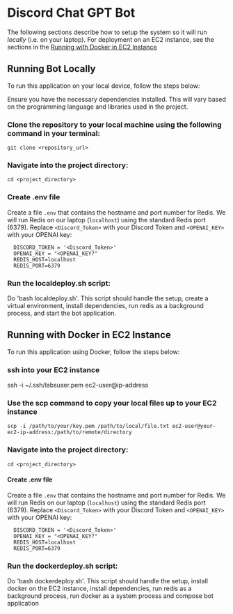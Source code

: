 # Discord Chat GPT Bot

The following sections describe how to setup the system so it will
run *locally* (i.e. on your laptop).  For deployment on an EC2 
instance, see the sections in the [Running with Docker in EC2 Instance](#running-with-docker-in-ec2-instance)

## Running Bot Locally

To run this application on your local device, follow the steps below:

Ensure you have the necessary dependencies installed. This will vary based on the programming language and libraries used in the project.

### Clone the repository to your local machine using the following command in your terminal:

```
git clone <repository_url>
```

>
### Navigate into the project directory:
>
 ```
cd <project_directory>
  ```

### Create .env file

Create a file `.env` that contains the hostname and port number for Redis.  We will run Redis on our laptop (`localhost`) using the standard Redis port (6379).  Replace `<Discord_Token>` with your Discord Token and `<OPENAI_KEY>` with your OPENAI key:

  ```
    DISCORD_TOKEN = '<Discord_Token>'
    OPENAI_KEY = "<OPENAI_KEY?"
    REDIS_HOST=localhost
    REDIS_PORT=6379
  ```

### Run the localdeploy.sh script:

Do 'bash localdeploy.sh'. This script should handle the setup, create a virtual environment, install dependencies, run redis as a background process, and start the bot application.


## Running with Docker in EC2 Instance

To run this application using Docker, follow the steps below:

### ssh into your EC2 instance

ssh -i ~/.ssh/labsuser.pem ec2-user@ip-address

### Use the scp command to copy your local files up to your EC2 instance

```
scp -i /path/to/your/key.pem /path/to/local/file.txt ec2-user@your-ec2-ip-address:/path/to/remote/directory
```

### Navigate into the project directory:
>
 ```
cd <project_directory>
  ```

#### Create .env file

Create a file `.env` that contains the hostname and port number for Redis.  We will run Redis on our laptop (`localhost`) using the standard Redis port (6379).  Replace `<Discord_Token>` with your Discord Token and `<OPENAI_KEY>` with your OPENAI key:

  ```
    DISCORD_TOKEN = '<Discord_Token>'
    OPENAI_KEY = "<OPENAI_KEY?"
    REDIS_HOST=localhost
    REDIS_PORT=6379
  ```

### Run the dockerdeploy.sh script:

Do 'bash dockerdeploy.sh'. This script should handle the setup, install docker on the EC2 instance, install dependencies, run redis as a background process, run docker as a system process and compose bot application